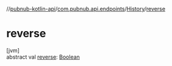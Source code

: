 //[pubnub-kotlin-api](../../../index.md)/[com.pubnub.api.endpoints](../index.md)/[History](index.md)/[reverse](reverse.md)

# reverse

[jvm]\
abstract val [reverse](reverse.md): [Boolean](https://kotlinlang.org/api/latest/jvm/stdlib/kotlin-stdlib/kotlin/-boolean/index.html)
